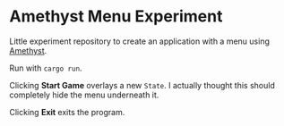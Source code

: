 # Amethyst Menu Experiment

Little experiment repository to create an application with a menu using [Amethyst](https://github.com/amethyst/amethyst).

Run with `cargo run`.

Clicking **Start Game** overlays a new `State`. I actually thought this should completely hide the menu underneath it.

Clicking **Exit** exits the program.
